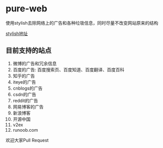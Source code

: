 # pure-web
使用stylish去除网络上的广告和各种垃圾信息，同时尽量不改变网站原来的结构

[stylish地址](https://userstyles.org/styles/156465/pure-web)

## 目前支持的站点
1. 微博的广告和冗余信息
2. 百度的广告: 百度搜索页、百度知道、百度翻译、百度百科
3. 知乎的广告
4. iteye的广告
5. cnblogs的广告
6. csdn的广告
7. reddit的广告
8. 网易博客的广告
9. 新浪博客
10. 开源中国
11. v2ex
12. runoob.com

欢迎大家Pull Request